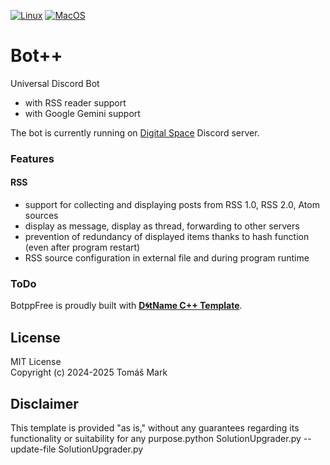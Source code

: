 [![Linux](https://github.com/tomasmark79/BotppFree/actions/workflows/linux.yml/badge.svg)](https://github.com/tomasmark79/BotppFree/actions/workflows/linux.yml)
[![MacOS](https://github.com/tomasmark79/BotppFree/actions/workflows/macos.yml/badge.svg)](https://github.com/tomasmark79/BotppFree/actions/workflows/macos.yml)
<!-- [![Windows](https://github.com/tomasmark79/BotppFree/actions/workflows/windows.yml/badge.svg)](https://github.com/tomasmark79/BotppFree/actions/workflows/windows.yml)   -->

# Bot++

Universal Discord Bot
 - with RSS reader support
 - with Google Gemini support
  
The bot is currently running on [Digital Space](https://discord.gg/qs6He8qnmd) Discord server.

### Features

#### RSS
- support for collecting and displaying posts from RSS 1.0, RSS 2.0, Atom sources
- display as message, display as thread, forwarding to other servers
- prevention of redundancy of displayed items thanks to hash function (even after program restart)
- RSS source configuration in external file and during program runtime
 
### ToDo
 

BotppFree is proudly built with **[D🌀tName C++ Template](https://github.com/tomasmark79/DotNameCppFree)**.

## License

MIT License  
Copyright (c) 2024-2025 Tomáš Mark

## Disclaimer

This template is provided "as is," without any guarantees regarding its functionality or suitability for any purpose.python SolutionUpgrader.py --update-file SolutionUpgrader.py